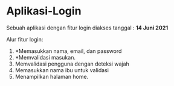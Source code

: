 # Aplikasi-Login
Sebuah aplikasi dengan fitur login
diakses tanggal :
**14 Juni 2021**


Alur fitur login:
1. *Memasukkan nama, email, dan password
2. *Memvalidasi masukan.
3. Memvalidasi pengguna dengan deteksi wajah
4. Memasukkan nama ibu untuk validasi
5. Menampilkan halaman home.
